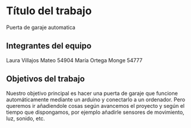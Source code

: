 # Título del trabajo

Puerta de garaje automatica

## Integrantes del equipo

Laura Villajos Mateo 54904
María Ortega Monge 54777 

## Objetivos del trabajo

Nuestro objetivo principal es hacer una puerta de garaje que funcione automáticamente mediante un arduino y conectarlo a un ordenador. Pero queremos ir añadiendole cosas según avancemos el proyecto y según el tiempo que dispongamos, por ejemplo añadirle sensores de movimiento, luz, sonido, etc.
